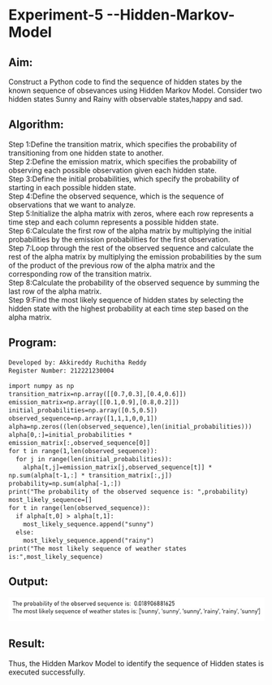 # Experiment-5 --Hidden-Markov-Model

## Aim:
 Construct a Python code to find the sequence of hidden states by the known sequence of obsevances using Hidden Markov Model. Consider two hidden states Sunny and Rainy with observable states,happy and sad. 
## Algorithm:
Step 1:Define the transition matrix, which specifies the probability of transitioning from one hidden state to another.</br>
Step 2:Define the emission matrix, which specifies the probability of observing each possible observation given each hidden state.</br>
Step 3:Define the initial probabilities, which specify the probability of starting in each possible hidden state.</br>
Step 4:Define the observed sequence, which is the sequence of observations that we want to analyze.</br>
Step 5:Initialize the alpha matrix with zeros, where each row represents a time step and each column represents a possible hidden state.</br>
Step 6:Calculate the first row of the alpha matrix by multiplying the initial probabilities by the emission probabilities for the first observation.</br>
Step 7:Loop through the rest of the observed sequence and calculate the rest of the alpha matrix by multiplying the emission probabilities by the sum of the product of the previous row of the alpha matrix and the corresponding row of the transition matrix.</br>
Step 8:Calculate the probability of the observed sequence by summing the last row of the alpha matrix.</br>
Step 9:Find the most likely sequence of hidden states by selecting the hidden state with the highest probability at each time step based on the alpha matrix.</br>

##  Program:
```
Developed by: Akkireddy Ruchitha Reddy
Register Number: 212221230004
```
```
import numpy as np
transition_matrix=np.array([[0.7,0.3],[0.4,0.6]])
emission_matrix=np.array([[0.1,0.9],[0.8,0.2]])
initial_probabilities=np.array([0.5,0.5])
observed_sequence=np.array([1,1,1,0,0,1])
alpha=np.zeros((len(observed_sequence),len(initial_probabilities)))
alpha[0,:]=initial_probabilities * emission_matrix[:,observed_sequence[0]]
for t in range(1,len(observed_sequence)):
  for j in range(len(initial_probabilities)):
    alpha[t,j]=emission_matrix[j,observed_sequence[t]] * np.sum(alpha[t-1,:] * transition_matrix[:,j])
probability=np.sum(alpha[-1,:])
print("The probability of the observed sequence is: ",probability)
most_likely_sequence=[]
for t in range(len(observed_sequence)):
  if alpha[t,0] > alpha[t,1]:
    most_likely_sequence.append("sunny")
  else:
    most_likely_sequence.append("rainy")
print("The most likely sequence of weather states is:",most_likely_sequence)
```
## Output:
![output](https://github.com/RuchithaReddy28/Experiment-3--Hidden-Markov-Model/blob/main/ex05%20op.jpg?raw=true)



## Result:

Thus, the Hidden Markov Model to identify the sequence of Hidden states  is executed successfully.
